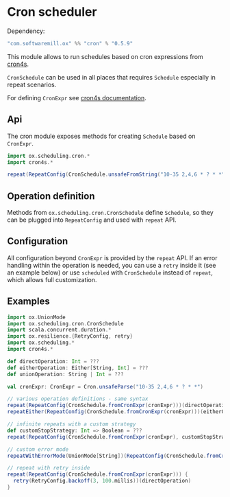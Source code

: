 # Cron scheduler

Dependency:

```scala
"com.softwaremill.ox" %% "cron" % "0.5.9"
```

This module allows to run schedules based on cron expressions from [cron4s](https://github.com/alonsodomin/cron4s).

`CronSchedule` can be used in all places that requires `Schedule` especially in repeat scenarios.

For defining `CronExpr` see [cron4s documentation](https://www.alonsodomin.me/cron4s/userguide/index.html).

## Api

The cron module exposes methods for creating `Schedule` based on `CronExpr`.

```scala
import ox.scheduling.cron.*
import cron4s.*

repeat(RepeatConfig(CronSchedule.unsafeFromString("10-35 2,4,6 * ? * *")))(operation)
```

## Operation definition

Methods from `ox.scheduling.cron.CronSchedule` define `Schedule`, so they can be plugged into `RepeatConfig` and used with `repeat` API.

## Configuration

All configuration beyond `CronExpr` is provided by the `repeat` API. If an error handling within the operation
is needed, you can use a `retry` inside it (see an example below) or use `scheduled` with `CronSchedule` instead of `repeat`, which allows
full customization.

## Examples

```scala
import ox.UnionMode
import ox.scheduling.cron.CronSchedule
import scala.concurrent.duration.*
import ox.resilience.{RetryConfig, retry}
import ox.scheduling.*
import cron4s.*

def directOperation: Int = ???
def eitherOperation: Either[String, Int] = ???
def unionOperation: String | Int = ???

val cronExpr: CronExpr = Cron.unsafeParse("10-35 2,4,6 * ? * *")

// various operation definitions - same syntax
repeat(RepeatConfig(CronSchedule.fromCronExpr(cronExpr)))(directOperation)
repeatEither(RepeatConfig(CronSchedule.fromCronExpr(cronExpr)))(eitherOperation)

// infinite repeats with a custom strategy
def customStopStrategy: Int => Boolean = ???
repeat(RepeatConfig(CronSchedule.fromCronExpr(cronExpr), customStopStrategy))(directOperation)

// custom error mode
repeatWithErrorMode(UnionMode[String])(RepeatConfig(CronSchedule.fromCronExpr(cronExpr)))(unionOperation)

// repeat with retry inside
repeat(RepeatConfig(CronSchedule.fromCronExpr(cronExpr))) {
  retry(RetryConfig.backoff(3, 100.millis))(directOperation)
}
```

